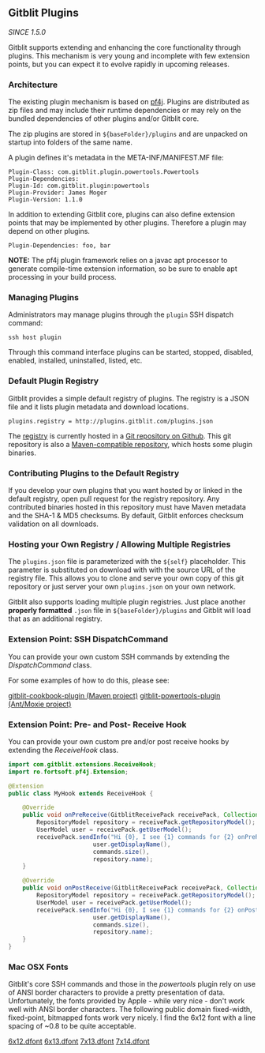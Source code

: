 
## Gitblit Plugins

*SINCE 1.5.0*

Gitblit supports extending and enhancing the core functionality through plugins.  This mechanism is very young and incomplete with few extension points, but you can expect it to evolve rapidly in upcoming releases.

### Architecture

The existing plugin mechanism is based on [pf4j](https://github.com/decebals/pf4j).  Plugins are distributed as zip files and may include their runtime dependencies or may rely on the bundled dependencies of other plugins and/or Gitblit core.

The zip plugins are stored in `${baseFolder}/plugins` and are unpacked on startup into folders of the same name.

A plugin defines it's metadata in the META-INF/MANIFEST.MF file:

    Plugin-Class: com.gitblit.plugin.powertools.Powertools
    Plugin-Dependencies: 
    Plugin-Id: com.gitblit.plugin:powertools
    Plugin-Provider: James Moger
    Plugin-Version: 1.1.0

In addition to extending Gitblit core, plugins can also define extension points that may be implemented by other plugins.  Therefore a plugin may depend on other plugins.

    Plugin-Dependencies: foo, bar

**NOTE:**
The pf4j plugin framework relies on a javac apt processor to generate compile-time extension information, so be sure to enable apt processing in your build process.

### Managing Plugins

Administrators may manage plugins through the `plugin` SSH dispatch command:

    ssh host plugin

Through this command interface plugins can be started, stopped, disabled, enabled, installed, uninstalled, listed, etc.

### Default Plugin Registry

Gitblit provides a simple default registry of plugins. The registry is a JSON file and it lists plugin metadata and download locations.

    plugins.registry = http://plugins.gitblit.com/plugins.json

The [registry](http://plugins.gitblit.com/plugins.json) is currently hosted in a [Git repository on Github](https://github.com/gitblit/gitblit-registry).  This git repository is also a [Maven-compatible repository](http://plugins.gitblit.com), which hosts some plugin binaries.

### Contributing Plugins to the Default Registry

If you develop your own plugins that you want hosted by or linked in the default registry, open pull request for the registry repository.  Any contributed binaries hosted in this repository must have Maven metadata and the SHA-1 & MD5 checksums.  By default, Gitblit enforces checksum validation on all downloads.

### Hosting your Own Registry / Allowing Multiple Registries

The `plugins.json` file is parameterized with the `${self}` placeholder.  This parameter is substituted on download with with the source URL of the registry file.  This allows you to clone and serve your own copy of this git repository or just server your own `plugins.json` on your own network.

Gitblit also supports loading multiple plugin registries.  Just place another **properly formatted** `.json` file in `${baseFolder}/plugins` and Gitblit will load that as an additional registry.

### Extension Point: SSH DispatchCommand

You can provide your own custom SSH commands by extending the *DispatchCommand* class.

For some examples of how to do this, please see:

[gitblit-cookbook-plugin (Maven project)](https://dev.gitblit.com/summary/gitblit-cookbook-plugin.git)
[gitblit-powertools-plugin (Ant/Moxie project)](https://dev.gitblit.com/summary/gitblit-powertools-plugin.git)

### Extension Point: Pre- and Post- Receive Hook

You can provide your own custom pre and/or post receive hooks by extending the *ReceiveHook* class.

```java
import com.gitblit.extensions.ReceiveHook;
import ro.fortsoft.pf4j.Extension;

@Extension
public class MyHook extends ReceiveHook {

    @Override
    public void onPreReceive(GitblitReceivePack receivePack, Collection<ReceiveCommand> commands) {
        RepositoryModel repository = receivePack.getRepositoryModel();
        UserModel user = receivePack.getUserModel();
        receivePack.sendInfo("Hi {0}, I see {1} commands for {2} onPreReceive",
                        user.getDisplayName(),
                        commands.size(),
                        repository.name);
    }

    @Override
    public void onPostReceive(GitblitReceivePack receivePack, Collection<ReceiveCommand> commands) {
        RepositoryModel repository = receivePack.getRepositoryModel();
        UserModel user = receivePack.getUserModel();
        receivePack.sendInfo("Hi {0}, I see {1} commands for {2} onPostReceive",
                        user.getDisplayName(),
                        commands.size(),
                        repository.name);
    }
}

```

### Mac OSX Fonts

Gitblit's core SSH commands and those in the *powertools* plugin rely on use of ANSI border characters to provide a pretty presentation of data.  Unfortunately, the fonts provided by Apple - while very nice - don't work well with ANSI border characters.  The following public domain fixed-width, fixed-point, bitmapped fonts work very nicely.  I find the 6x12 font with a line spacing of ~0.8 to be quite acceptable.

[6x12.dfont](6x12.dfont)
[6x13.dfont](6x13.dfont)
[7x13.dfont](7x13.dfont)
[7x14.dfont](7x14.dfont)

